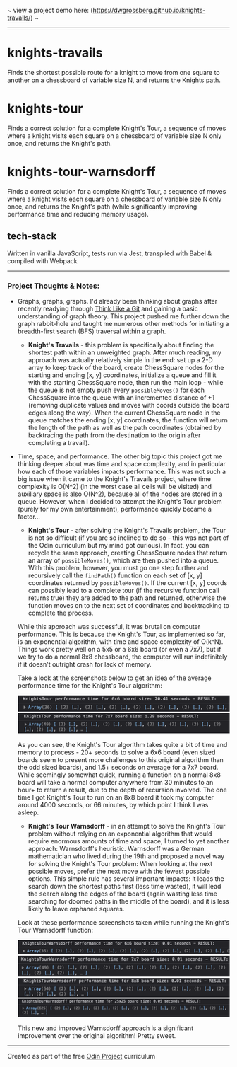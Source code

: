 ~ view a project demo here: (https://dwgrossberg.github.io/knights-travails/) ~

---

# knights-travails

Finds the shortest possible route for a knight to move from one square to another on a chessboard of variable size N, and returns the Knights path.

# knights-tour

Finds a correct solution for a complete Knight's Tour, a sequence of moves where a knight visits each square on a chessboard of variable size N only once, and returns the Knight's path.

# knights-tour-warnsdorff

Finds a correct solution for a complete Knight's Tour, a sequence of moves where a knight visits each square on a chessboard of variable size N only once, and returns the Knight's path (while significantly improving performance time and reducing memory usage).

## tech-stack

Written in vanilla JavaScript, tests run via Jest, transpiled with Babel & compiled with Webpack

---

### Project Thoughts & Notes:

- Graphs, graphs, graphs. I'd already been thinking about graphs after recently readying through [Think Like a Git](https://think-like-a-git.net/) and gaining a basic understanding of graph theory. This project pushed me further down the graph rabbit-hole and taught me numerous other methods for initiating a breadth-first search (BFS) traversal within a graph.

  - **Knight's Travails** - this problem is specifically about finding the shortest path within an unweighted graph. After much reading, my approach was actually relatively simple in the end: set up a 2-D array to keep track of the board, create ChessSquare nodes for the starting and ending [x, y] coordinates, initialize a queue and fill it with the starting ChessSquare node, then run the main loop - while the queue is not empty push every `possibleMoves()` for each ChessSquare into the queue with an incremented distance of +1 (removing duplicate values and moves with coords outside the board edges along the way). When the current ChessSquare node in the queue matches the ending [x, y] coordinates, the function will return the length of the path as well as the path coordinates (obtained by backtracing the path from the destination to the origin after completing a travail).

- Time, space, and performance. The other big topic this project got me thinking deeper about was time and space complexity, and in particular how each of those variables impacts performance. This was not such a big issue when it came to the Knight's Travails project, where time complexity is O(N^2) (in the worst case all cells will be visited) and auxiliary space is also O(N^2), because all of the nodes are stored in a queue. However, when I decided to attempt the Knight's Tour problem (purely for my own entertainment), performance quickly became a factor...

  - **Knight's Tour** - after solving the Knight's Travails problem, the Tour is not so difficult (if you are so inclined to do so - this was not part of the Odin curriculum but my mind got curious). In fact, you can recycle the same approach, creating ChessSquare nodes that return an array of `possibleMoves()`, which are then pushed into a queue. With this problem, however, you must go one step further and recursively call the `findPath()` function on each set of [x, y] coordinates returned by `possibleMoves()`. If the current [x, y] coords can possibly lead to a complete tour (if the recursive function call returns true) they are added to the path and returned, otherwise the function moves on to the next set of coordinates and backtracking to complete the process.

  While this approach was successful, it was brutal on computer performance. This is because the Knight's Tour, as implemented so far, is an exponential algorithm, with time and space complexity of O(k^N). Things work pretty well on a 5x5 or a 6x6 board (or even a 7x7), but if we try to do a normal 8x8 chessboard, the computer will run indefinitely if it doesn't outright crash for lack of memory.

  Take a look at the screenshots below to get an idea of the average performance time for the Knight's Tour algorithm:

  ![Performance time for completing a 6x6 board](./src/assets/6x6.png)
  ![Performance time for completing a 7x7 board](./src/assets/7x7.png)

  As you can see, the Knight's Tour algorithm takes quite a bit of time and memory to process - 20+ seconds to solve a 6x6 board (even sized boards seem to present more challenges to this original algorithm than the odd sized boards), and 1.5+ seconds on average for a 7x7 board. While seemingly somewhat quick, running a function on a normal 8x8 board will take a normal computer anywhere from 30 minutes to an hour+ to return a result, due to the depth of recursion involved. The one time I got Knight's Tour to run on an 8x8 board it took my computer around 4000 seconds, or 66 minutes, by which point I think I was asleep.

  - **Knight's Tour Warnsdorff** - in an attempt to solve the Knight's Tour problem without relying on an exponential algorithm that would require enormous amounts of time and space, I turned to yet another approach: Warnsdorff's heuristic. Warnsdorff was a German mathematician who lived during the 19th and proposed a novel way for solving the Knight's Tour problem: When looking at the next possible moves, prefer the next move with the fewest possible options. This simple rule has several important impacts: it leads the search down the shortest paths first (less time wasted), it will lead the search along the edges of the board (again wasting less time searching for doomed paths in the middle of the board), and it is less likely to leave orphaned squares.

  Look at these performance screenshots taken while running the Knight's Tour Warnsdorff function:

  ![Performance time for completing a 6x6 Warnsdorff board](./src/assets/6x6_W.png)
  ![Performance time for completing a 7x7 Warnsdorff board](./src/assets/7x7_W.png)
  ![Performance time for completing a 8x8 Warnsdorff board](./src/assets/8x8_W.png)
  ![Performance time for completing a 25x25 Warnsdorff board](./src/assets/25x25_W.png)

  This new and improved Warnsdorff approach is a significant improvement over the original algorithm! Pretty sweet.

---

Created as part of the free [Odin Project](https://www.theodinproject.com) curriculum
